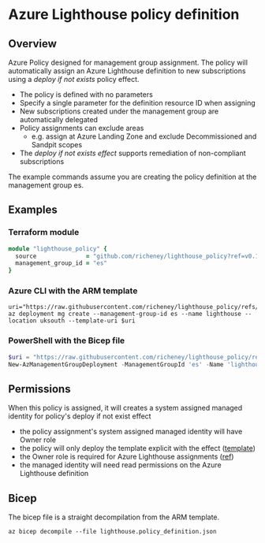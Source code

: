 # Azure Lighthouse policy definition

## Overview

Azure Policy designed for management group assignment. The policy will automatically assign an Azure Lighthouse definition to new subscriptions using a _deploy if not exists_ policy effect.

- The policy is defined with no parameters
- Specify a single parameter for the definition resource ID when assigning
- New subscriptions created under the management group are automatically delegated
- Policy assignments can exclude areas
  - e.g. assign at Azure Landing Zone and exclude Decommissioned and Sandpit scopes
- The _deploy if not exists effect_ supports remediation of non-compliant subscriptions

The example commands assume you are creating the policy definition at the management group es.

## Examples

### Terraform module

```ruby
module "lighthouse_policy" {
  source              = "github.com/richeney/lighthouse_policy?ref=v0.1"
  management_group_id = "es"
}
```

### Azure CLI with the ARM template

```shell
uri="https://raw.githubusercontent.com/richeney/lighthouse_policy/refs/heads/main/lighthouse.policy_definition.json"
az deployment mg create --management-group-id es --name lighthouse --location uksouth --template-uri $uri
```

### PowerShell with the Bicep file

```powershell
$uri = "https://raw.githubusercontent.com/richeney/lighthouse_policy/refs/heads/main/lighthouse.policy_definition.bicep"
New-AzManagementGroupDeployment -ManagementGroupId 'es' -Name 'lighthouse' -Location 'uksouth' -TemplateUri $uri
```

## Permissions

When this policy is assigned, it will creates a system assigned managed identity for policy's deploy if not exist effect

- the policy assignment's system assigned managed identity will have Owner role
- the policy will only deploy the template explicit with the effect ([template](./lighthouse.policy_definition.json#L59-L60))
- the Owner role is required for Azure Lighthouse assignments ([ref](https://learn.microsoft.com/azure/lighthouse/how-to/onboard-customer#deploy-the-azure-resource-manager-template))
- the managed identity will need read permissions on the Azure Lighthouse definition

## Bicep

The bicep file is a straight decompilation from the ARM template.

```shell
az bicep decompile --file lighthouse.policy_definition.json
```

